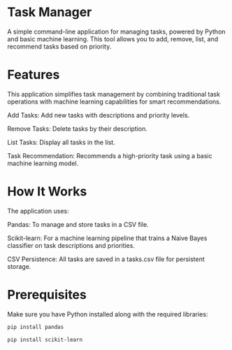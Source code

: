 # Task Manager 

A simple command-line application for managing tasks, powered by Python and basic machine learning. This tool allows you to add, remove, list, and recommend tasks based on priority.

# Features

This application simplifies task management by combining traditional task operations with machine learning capabilities for smart recommendations.

Add Tasks: Add new tasks with descriptions and priority levels.

Remove Tasks: Delete tasks by their description.

List Tasks: Display all tasks in the list.

Task Recommendation: Recommends a high-priority task using a basic machine learning model.

# How It Works

The application uses:

Pandas: To manage and store tasks in a CSV file.

Scikit-learn: For a machine learning pipeline that trains a Naive Bayes classifier on task descriptions and priorities.

CSV Persistence: All tasks are saved in a tasks.csv file for persistent storage.

# Prerequisites

Make sure you have Python installed along with the required libraries:
```bash
pip install pandas 

pip install scikit-learn
